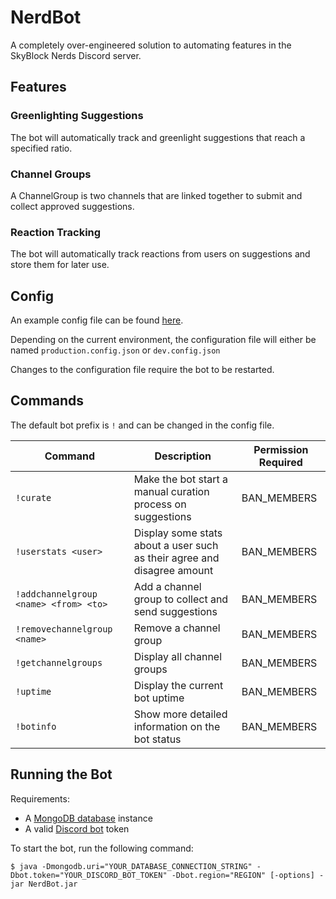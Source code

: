# NerdBot

A completely over-engineered solution to automating features in the SkyBlock Nerds Discord server.

## Features

### Greenlighting Suggestions

The bot will automatically track and greenlight suggestions that reach a specified ratio.

### Channel Groups

A ChannelGroup is two channels that are linked together to submit and collect approved suggestions.

### Reaction Tracking

The bot will automatically track reactions from users on suggestions and store them for later use.

## Config

An example config file can be
found [here](https://github.com/TheMGRF/NerdBot/blob/master/src/main/resources/example-config.json).

Depending on the current environment, the configuration file will either be named `production.config.json`
or `dev.config.json`

Changes to the configuration file require the bot to be restarted.

## Commands

The default bot prefix is `!` and can be changed in the config file.

| Command                               | Description                                                             | Permission Required |
|---------------------------------------|-------------------------------------------------------------------------|---------------------|
| `!curate`                             | Make the bot start a manual curation process on suggestions             | BAN_MEMBERS         |
| `!userstats <user>`                   | Display some stats about a user such as their agree and disagree amount | BAN_MEMBERS         |
| `!addchannelgroup <name> <from> <to>` | Add a channel group to collect and send suggestions                     | BAN_MEMBERS         |
| `!removechannelgroup <name>`          | Remove a channel group                                                  | BAN_MEMBERS         |
| `!getchannelgroups`                   | Display all channel groups                                              | BAN_MEMBERS         |
| `!uptime`                             | Display the current bot uptime                                          | BAN_MEMBERS         |
| `!botinfo`                            | Show more detailed information on the bot status                        | BAN_MEMBERS         |

## Running the Bot

Requirements:

- A [MongoDB database](https://www.mongodb.com/free-cloud-database) instance
- A valid [Discord bot](https://discord.com/developers/applications/me) token

To start the bot, run the following command:

```shell
$ java -Dmongodb.uri="YOUR_DATABASE_CONNECTION_STRING" -Dbot.token="YOUR_DISCORD_BOT_TOKEN" -Dbot.region="REGION" [-options] -jar NerdBot.jar
```